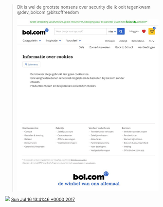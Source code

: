 > Dit is wel de grootste nonsens over security die ik ooit tegenkwam @dev\_bolcom @bitsoffreedom 
> 
> ![](../../media/886581629224968192-DE3FSuXWsAQ_hxJ.jpg)

<img src="../../media/tweet.ico" width="12" /> [Sun Jul 16 13:41:46 +0000 2017](https://twitter.com/DromerDenker/status/886581629224968192)